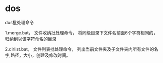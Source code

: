 # dos
dos批处理命令

1.merge.bat，
文件收纳批处理命令，
将同级目录下文件名前面6个字符相同的，归纳到以该字符命名的目录

2.dirlist.bat，
文件列表批处理命令，
列出当前文件夹及子文件夹内所有文件的名字,路径，大小，创建及修改时间。
